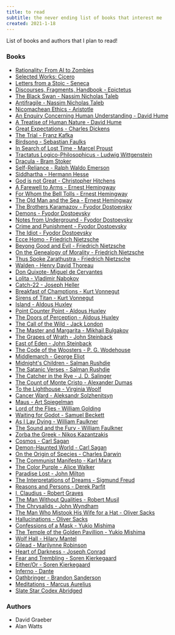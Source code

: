```yaml
---
title: to read
subtitle: the never ending list of books that interest me
created: 2021-1-18
---
```


List of books and authors that I plan to read!

### Books

- [Rationality: From AI to Zombies](https://www.lesswrong.com/tag/rationality:-from-ai-to-zombies)
- [Selected Works: Cicero](https://www.penguinrandomhouse.com/books/268459/selected-works-cicero-marcus-tullius-by-marcus-tullius-cicero/)
- [Letters from a Stoic - Seneca](https://www.amazon.com/Letters-Penguin-Classics-Lucius-Annaeus/dp/0140442103)
- [Discourses, Fragments, Handbook - Epictetus](https://www.barnesandnoble.com/w/discourses-fragments-handbook-epictetus/1116522875)
- [The Black Swan - Nassim Nicholas Taleb](https://en.wikipedia.org/wiki/The_Black_Swan:_The_Impact_of_the_Highly_Improbable)
- [Antifragile - Nassim Nicholas Taleb](https://en.wikipedia.org/wiki/Antifragile)
- [Nicomachean Ethics - Aristotle](https://en.wikipedia.org/wiki/Nicomachean_Ethics)
- [An Enquiry Concerning Human Understanding - David Hume](https://en.wikipedia.org/wiki/An_Enquiry_Concerning_Human_Understanding)
- [A Treatise of Human Nature - David Hume](https://en.wikipedia.org/wiki/A_Treatise_of_Human_Nature)
- [Great Expectations - Charles Dickens](https://en.wikipedia.org/wiki/Great_Expectations)
- [The Trial - Franz Kafka](https://en.wikipedia.org/wiki/The_Trial)
- [Birdsong - Sebastian Faulks](<https://en.wikipedia.org/wiki/Birdsong_(novel)>)
- [In Search of Lost Time - Marcel Proust](https://en.wikipedia.org/wiki/In_Search_of_Lost_Time)
- [Tractatus Logico-Philosophicus - Ludwig Wittgenstein](https://en.wikipedia.org/wiki/Tractatus_Logico-Philosophicus)
- [Dracula - Bram Stoker](https://en.wikipedia.org/wiki/Dracula)
- [Self-Reliance - Ralph Waldo Emerson](https://en.wikipedia.org/wiki/Self-Reliance)
- [Siddhartha - Hermann Hesse](<https://en.wikipedia.org/wiki/Siddhartha_(novel)>)
- [God is not Great - Christopher Hitchens](https://en.wikipedia.org/wiki/God_Is_Not_Great)
- [A Farewell to Arms - Ernest Hemingway](https://en.wikipedia.org/wiki/A_Farewell_to_Arms)
- [For Whom the Bell Tolls - Ernest Hemingway](https://en.wikipedia.org/wiki/For_Whom_the_Bell_Tolls)
- [The Old Man and the Sea - Ernest Hemingway](https://en.wikipedia.org/wiki/The_Old_Man_and_the_Sea)
- [The Brothers Karamazov - Fyodor Dostoevsky](https://en.wikipedia.org/wiki/The_Brothers_Karamazov)
- [Demons - Fyodor Dostoevsky](<https://en.wikipedia.org/wiki/Demons_(Dostoevsky_novel)>)
- [Notes from Underground - Fyodor Dostoevsky](https://en.wikipedia.org/wiki/Notes_from_Underground)
- [Crime and Punishment - Fyodor Dostoevsky](https://en.wikipedia.org/wiki/Crime_and_Punishment)
- [The Idiot - Fyodor Dostoevsky](https://en.wikipedia.org/wiki/The_Idiot)
- [Ecce Homo - Friedrich Nietzsche](<https://en.wikipedia.org/wiki/Ecce_Homo_(book)>)
- [Beyong Good and Evil - Friedrich Nietzsche](https://en.wikipedia.org/wiki/Beyond_Good_and_Evil)
- [On the Genealogy of Morality - Friedrich Nietzsche](https://en.wikipedia.org/wiki/On_the_Genealogy_of_Morality)
- [Thus Spoke Zarathustra - Friedrich Nietzsche](https://en.wikipedia.org/wiki/Thus_Spoke_Zarathustra)
- [Walden - Henry David Thoreau](https://en.wikipedia.org/wiki/Walden)
- [Don Quixote- Miguel de Cervantes](https://en.wikipedia.org/wiki/Don_Quixote)
- [Lolita - Vladimir Nabokov](https://en.wikipedia.org/wiki/Lolita)
- [Catch-22 - Joseph Heller](https://en.wikipedia.org/wiki/Catch-22)
- [Breakfast of Champtions - Kurt Vonnegut](https://en.wikipedia.org/wiki/Breakfast_of_Champions)
- [Sirens of Titan - Kurt Vonnegut](https://en.wikipedia.org/wiki/The_Sirens_of_Titan)
- [Island - Aldous Huxley](<https://en.wikipedia.org/wiki/Island_(Huxley_novel)>)
- [Point Counter Point - Aldous Huxley](https://en.wikipedia.org/wiki/Point_Counter_Point)
- [The Doors of Perception - Aldous Huxley](https://en.wikipedia.org/wiki/The_Doors_of_Perception)
- [The Call of the Wild - Jack London](https://en.wikipedia.org/wiki/The_Call_of_the_Wild)
- [The Master and Margarita - Mikhail Bulgakov](https://en.wikipedia.org/wiki/The_Master_and_Margarita)
- [The Grapes of Wrath - John Steinback](https://en.wikipedia.org/wiki/The_Grapes_of_Wrath)
- [East of Eden - John Steinback](<https://en.wikipedia.org/wiki/East_of_Eden_(novel)>)
- [The Code of the Woosters - P. G. Wodehouse](https://en.wikipedia.org/wiki/The_Code_of_the_Woosters)
- [Middlemarch - George Eliot](https://en.wikipedia.org/wiki/Middlemarch)
- [Midnight's Children - Salman Rushdie](https://en.wikipedia.org/wiki/Midnight%27s_Children)
- [The Satanic Verses - Salman Rushdie](https://en.wikipedia.org/wiki/The_Satanic_Verses)
- [The Catcher in the Rye - J. D. Salinger](https://en.wikipedia.org/wiki/The_Catcher_in_the_Rye)
- [The Count of Monte Cristo - Alexander Dumas](https://en.wikipedia.org/wiki/The_Count_of_Monte_Cristo)
- [To the Lighthouse - Virginia Woolf](https://en.wikipedia.org/wiki/To_the_Lighthouse)
- [Cancer Ward - Aleksandr Solzhenitsyn](https://en.wikipedia.org/wiki/Cancer_Ward)
- [Maus - Art Spiegelman](https://en.wikipedia.org/wiki/Maus)
- [Lord of the Flies - William Golding](https://en.wikipedia.org/wiki/Lord_of_the_Flies)
- [Waiting for Godot - Samuel Beckett](https://en.wikipedia.org/wiki/Waiting_for_Godot)
- [As I Lay Dying - William Faulkner](https://en.wikipedia.org/wiki/As_I_Lay_Dying)
- [The Sound and the Fury - William Faulkner](https://en.wikipedia.org/wiki/The_Sound_and_the_Fury)
- [Zorba the Greek - Nikos Kazantzakis](https://en.wikipedia.org/wiki/Zorba_the_Greek)
- [Cosmos - Carl Sagan](<https://en.wikipedia.org/wiki/Cosmos_(Sagan_book)>)
- [Demon-Haunted World - Carl Sagan](https://en.wikipedia.org/wiki/The_Demon-Haunted_World)
- [On the Origin of Species - Charles Darwin](https://en.wikipedia.org/wiki/On_the_Origin_of_Species)
- [The Communist Manifesto - Karl Marx](https://en.wikipedia.org/wiki/The_Communist_Manifesto)
- [The Color Purple - Alice Walker](https://en.wikipedia.org/wiki/The_Color_Purple)
- [Paradise Lost - John Milton](https://en.wikipedia.org/wiki/Paradise_lost)
- [The Interpretations of Dreams - Sigmund Freud](https://en.wikipedia.org/wiki/The_Interpretation_of_Dreams)
- [Reasons and Persons - Derek Parfit](https://en.wikipedia.org/wiki/Reasons_and_Persons)
- [I, Claudius - Robert Graves](https://en.wikipedia.org/wiki/I,_Claudius)
- [The Man Without Qualities - Robert Musil](https://en.wikipedia.org/wiki/The_Man_Without_Qualities)
- [The Chrysalids - John Wyndham](https://en.wikipedia.org/wiki/The_Chrysalids)
- [The Man Who Mistook His Wife for a Hat - Oliver Sacks](https://en.wikipedia.org/wiki/The_Man_Who_Mistook_His_Wife_for_a_Hat)
- [Hallucinations - Oliver Sacks](<https://en.wikipedia.org/wiki/Hallucinations_(book)>)
- [Confessions of a Mask - Yukio Mishima](https://en.wikipedia.org/wiki/Confessions_of_a_Mask)
- [The Temple of the Golden Pavillion - Yukio Mishima](https://en.wikipedia.org/wiki/The_Temple_of_the_Golden_Pavilion)
- [Wolf Hall - Hilary Mantel](https://en.wikipedia.org/wiki/Wolf_Hall)
- [Gilead - Marilynne Robinson](<https://en.wikipedia.org/wiki/Gilead_(novel)>)
- [Heart of Darkness - Joseph Conrad](https://en.wikipedia.org/wiki/Heart_of_Darkness)
- [Fear and Trembling - Soren Kierkegaard](https://en.wikipedia.org/wiki/Fear_and_Trembling)
- [Either/Or - Soren Kierkegaard](https://en.wikipedia.org/wiki/Either/Or)
- [Inferno - Dante](<https://en.wikipedia.org/wiki/Inferno_(Dante)>)
- [Oathbringer - Brandon Sanderson](https://en.wikipedia.org/wiki/Oathbringer)
- [Meditations - Marcus Aurelius](https://openlibrary.org/works/OL1317211W/Meditations)
- [Slate Star Codex Abridged](https://www.slatestarcodexabridged.com/)

### Authors

- David Graeber
- Alan Watts
